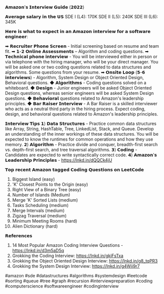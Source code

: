 𝗔𝗺𝗮𝘇𝗼𝗻'𝘀 𝗜𝗻𝘁𝗲𝗿𝘃𝗶𝗲𝘄 𝗚𝘂𝗶𝗱𝗲 (𝟮𝟬𝟮𝟮)

𝗔𝘃𝗲𝗿𝗮𝗴𝗲 𝘀𝗮𝗹𝗮𝗿𝘆 𝗶𝗻 𝘁𝗵𝗲 𝗨𝗦
SDE I (L4): 170K
SDE II (L5): 240K
SDE III (L6): 345K


𝗛𝗲𝗿𝗲 𝗶𝘀 𝘄𝗵𝗮𝘁 𝘁𝗼 𝗲𝘅𝗽𝗲𝗰𝘁 𝗶𝗻 𝗮𝗻 𝗔𝗺𝗮𝘇𝗼𝗻 𝗶𝗻𝘁𝗲𝗿𝘃𝗶𝗲𝘄 𝗳𝗼𝗿 𝗮 𝘀𝗼𝗳𝘁𝘄𝗮𝗿𝗲 𝗲𝗻𝗴𝗶𝗻𝗲𝗲𝗿:

➡ 𝗥𝗲𝗰𝗿𝘂𝗶𝘁𝗲𝗿 𝗣𝗵𝗼𝗻𝗲 𝗦𝗰𝗿𝗲𝗲𝗻 - Initial screening based on resume and team fit.
➡ 𝟭-𝟮 𝗢𝗻𝗹𝗶𝗻𝗲 𝗔𝘀𝘀𝗲𝘀𝘀𝗺𝗲𝗻𝘁𝘀 – Algorithm and coding questions.
➡ 𝗧𝗲𝗰𝗵𝗻𝗶𝗰𝗮𝗹 𝗽𝗵𝗼𝗻𝗲 𝗶𝗻𝘁𝗲𝗿𝘃𝗶𝗲𝘄 - You will be interviewed either in person or via telephone with the hiring manager, who will be your direct manager. You will be asked one or two coding questions related to data structures and algorithms. Some questions from your resume. 
➡ 𝗢𝗻𝘀𝗶𝘁𝗲 𝗟𝗼𝗼𝗽 (𝟱-𝟲 𝗶𝗻𝘁𝗲𝗿𝘃𝗶𝗲𝘄𝘀) - Algorithm, System Design or Object Oriented Design, Behavioral questions.
◆ 𝗔𝗹𝗴𝗼𝗿𝗶𝘁𝗵𝗺𝘀 - Coding questions solved on a whiteboard.
◆ 𝗗𝗲𝘀𝗶𝗴𝗻 - Junior engineers will be asked Object Oriented Design questions, whereas senior engineers will be asked System Design questions.
◆ 𝗕𝗲𝗵𝗮𝘃𝗶𝗼𝗿𝗮𝗹 questions related to Amazon's leadership principles.
◆ 𝗕𝗮𝗿 𝗥𝗮𝗶𝘀𝗲𝗿 𝗜𝗻𝘁𝗲𝗿𝘃𝗶𝗲𝘄 - A Bar Raiser is a skilled interviewer who acts as a neutral third party in the hiring process. Expect coding, design, and behavioral questions related to Amazon's leadership principles.


𝗜𝗻𝘁𝗲𝗿𝘃𝗶𝗲𝘄 𝗧𝗶𝗽𝘀
𝟭) 𝗗𝗮𝘁𝗮 𝗦𝘁𝗿𝘂𝗰𝘁𝘂𝗿𝗲𝘀 - Practice common data structures like Array, String, HashTable, Tree, LinkedList, Stack, and Queue. Develop an understanding of the inner workings of these data structures. You will be expected to know the runtimes for common operations and how they use memory.
𝟮) 𝗔𝗹𝗴𝗼𝗿𝗶𝘁𝗵𝗺 - Practice divide and conquer, breadth-first search vs. depth-first search, and tree traversal algorithms.
𝟯) 𝗖𝗼𝗱𝗶𝗻𝗴 - Candidates are expected to write syntactically correct code.
𝟰) 𝗔𝗺𝗮𝘇𝗼𝗻'𝘀 𝗟𝗲𝗮𝗱𝗲𝗿𝘀𝗵𝗶𝗽 𝗣𝗿𝗶𝗻𝗰𝗶𝗽𝗹𝗲𝘀 - https://lnkd.in/dQQCk4jU


𝗧𝗼𝗽 𝗿𝗲𝗰𝗲𝗻𝘁 𝗔𝗺𝗮𝘇𝗼𝗻 𝘁𝗮𝗴𝗴𝗲𝗱 𝗖𝗼𝗱𝗶𝗻𝗴 𝗤𝘂𝗲𝘀𝘁𝗶𝗼𝗻𝘀 𝗼𝗻 𝗟𝗲𝗲𝘁𝗖𝗼𝗱𝗲
1. Biggest Island (easy)
2. 'K' Closest Points to the Origin (easy)
3. Right View of a Binary Tree (easy)
4. Number of Islands (Medium)
5. Merge 'K' Sorted Lists (medium)
6. Tasks Scheduling (medium)
7. Merge Intervals (medium)
8. Zigzag Traversal (medium)
9. Minimum Meeting Rooms (hard)
10. Alien Dictionary (hard)


𝗥𝗲𝗳𝗲𝗿𝗲𝗻𝗰𝗲𝘀
1) 14 Most Popular Amazon Coding Interview Questions - https://lnkd.in/d3m5aD5q
2) Grokking the Coding Interview: https://lnkd.in/gkjFsTxa
3) Grokking the Object Oriented Design Interview: https://lnkd.in/g8_tqPR3
4) Grokking the System Design Interview: https://lnkd.in/g4Wii9r7

#amazon #sde #datastructures #algorithms #systemdesign #leetcode #sorting #queue #tree #graph #recursion #interviewpreparation #coding #computerscience #softwareengineer #codinginterview
